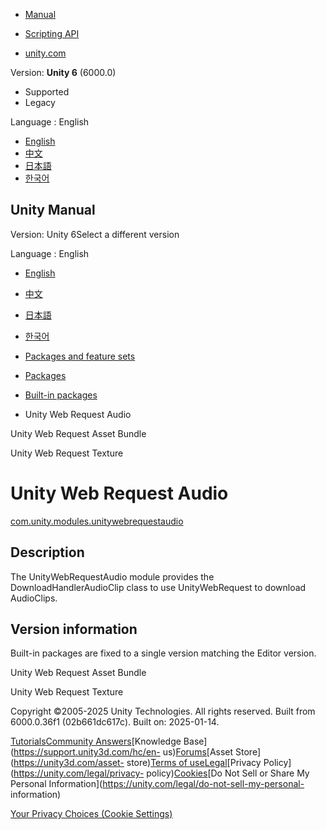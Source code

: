 [](https://docs.unity3d.com)

  * [Manual](../Manual/index.html)
  * [Scripting API](../ScriptReference/index.html)

  * [unity.com](https://unity.com/)

Version: **Unity 6** (6000.0)

  * Supported
  * Legacy

Language : English

  * [English](/Manual/com.unity.modules.unitywebrequestaudio.html)
  * [中文](/cn/current/Manual/com.unity.modules.unitywebrequestaudio.html)
  * [日本語](/ja/current/Manual/com.unity.modules.unitywebrequestaudio.html)
  * [한국어](/kr/current/Manual/com.unity.modules.unitywebrequestaudio.html)

[](https://docs.unity3d.com)

## Unity Manual

Version: Unity 6Select a different version

Language : English

  * [English](/Manual/com.unity.modules.unitywebrequestaudio.html)
  * [中文](/cn/current/Manual/com.unity.modules.unitywebrequestaudio.html)
  * [日本語](/ja/current/Manual/com.unity.modules.unitywebrequestaudio.html)
  * [한국어](/kr/current/Manual/com.unity.modules.unitywebrequestaudio.html)

  * [Packages and feature sets](PackagesList.html)
  * [Packages](Packages-all.html)
  * [Built-in packages](pack-build.html)
  * Unity Web Request Audio 

[](com.unity.modules.unitywebrequestassetbundle.html)

Unity Web Request Asset Bundle

[](com.unity.modules.unitywebrequesttexture.html)

Unity Web Request Texture

# Unity Web Request Audio

[com.unity.modules.unitywebrequestaudio](https://docs.unity3d.com/6000.0/Documentation/ScriptReference/UnityEngine.UnityWebRequestAudioModule.html)

## Description

The UnityWebRequestAudio module provides the DownloadHandlerAudioClip class to
use UnityWebRequest to download AudioClips.

## Version information

Built-in packages are fixed to a single version matching the Editor version.

[](com.unity.modules.unitywebrequestassetbundle.html)

Unity Web Request Asset Bundle

[](com.unity.modules.unitywebrequesttexture.html)

Unity Web Request Texture

Copyright ©2005-2025 Unity Technologies. All rights reserved. Built from
6000.0.36f1 (02b661dc617c). Built on: 2025-01-14.

[Tutorials](https://learn.unity.com/)[Community
Answers](https://answers.unity3d.com)[Knowledge
Base](https://support.unity3d.com/hc/en-
us)[Forums](https://forum.unity3d.com)[Asset Store](https://unity3d.com/asset-
store)[Terms of
use](https://docs.unity3d.com/Manual/TermsOfUse.html)[Legal](https://unity.com/legal)[Privacy
Policy](https://unity.com/legal/privacy-
policy)[Cookies](https://unity.com/legal/cookie-policy)[Do Not Sell or Share
My Personal Information](https://unity.com/legal/do-not-sell-my-personal-
information)

[Your Privacy Choices (Cookie Settings)](javascript:void\(0\);)

